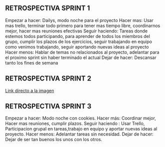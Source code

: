 ## RETROSPECTIVA SPRINT 1

Empezar a hacer: Dailys, modo noche para el proyecto
Hacer mas: Usar mas trello, terminar todo primero para tener mas tiempo libre, coordinarnos mejor, hacer mas reuniones efectivas
Seguir haciendo: Tareas donde estemos todos participando, para aprender de todos los miembros del grupo, cumplir los plazos de los ejercicios, seguir trabajando en equipo como venimos trabajando, seguir aportando nuevas ideas al proyecto
Hacer menos: Hablar de temas no relacionados al proyecto, adelantar para el proximo sprint sin haber terminado el actual
Dejar de hacer: Descansar tanto los fines de semana

## RETROSPECTIVA SPRINT 2

[Link directo a la imagen](https://prnt.sc/1003ou4)

## RETROSPECTIVA SPRINT 3
Empezar a hacer: Modo noche con cookies.
Hacer más: Coordinar mejor, Hacer mas reuniones, cumplir plazos.
Seguir haciendo : Usar Trello, Participacion grupal en tareas,trabajo en equipo y aportar nuevas ideas al proyecto.
Hacer menos: Adelantar tareas sin necesidad.
Dejar de hacer: Dejar de ser tan buenos los unos con los otros. 
